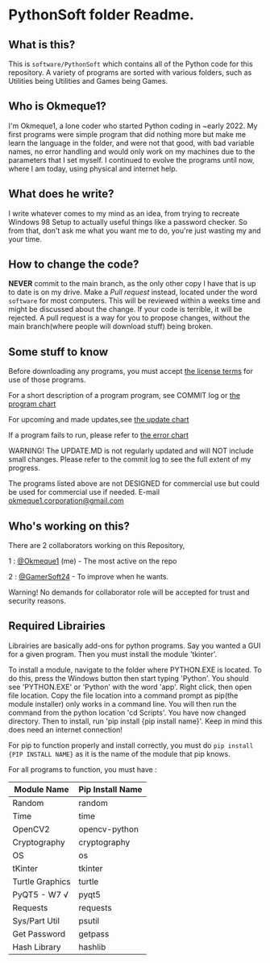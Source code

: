 # PythonSoft folder Readme.

## What is this?

This is `software/PythonSoft` which contains all of the Python code for this repository. A variety of programs are sorted with various folders, such as Utilities being Utilities and Games being Games. 

## Who is Okmeque1?

I'm Okmeque1, a lone coder who started Python coding in ~early 2022. My first programs were simple program that did nothing more but make me learn the language in the folder, and were not that good, with bad variable names, no error handling and would only work on my machines due to the parameters that I set myself. I continued to evolve the programs until now, where I am today, using physical and internet help.

## What does he write?

I write whatever comes to my mind as an idea, from trying to recreate Windows 98 Setup to actually useful things like a password checker. So from that, don't ask me what you want me to do, you're just wasting my and your time.

## How to change the code?

**NEVER** commit to the main branch, as the only other copy I have that is up to date is on my drive. Make a *Pull request* instead, located under the word `software` for most computers. This will be reviewed within a weeks time and might be discussed about the change. If your code is terrible, it will be rejected. A pull request is a way for you to propose changes, without the main branch(where people will download stuff) being broken. 

## Some stuff to know


Before downloading any programs, you must accept [the license terms](https://github.com/Okmeque1/software/blob/main/LICENSE.md) for use of those programs.

For a short description of a program program, see COMMIT log or [the program chart](https://github.com/Okmeque1/software/blob/main/Programs.md)

For upcoming and made updates,see [the update chart](https://github.com/Okmeque1/software/blob/main/UPDATE.MD)

If a program fails to run, please refer to [the error chart](https://github.com/Okmeque1/software/blob/main/PythonSoft/errors.md)

WARNING! The UPDATE.MD is not regularly updated and will NOT include small changes. Please refer to the commit log to see the full extent of my progress.

The programs listed above are not DESIGNED for commercial use but could be used for commercial use if needed. E-mail okmeque1.corporation@gmail.com

## Who's working on this?

There are 2 collaborators working on this Repository,

1 : [@Okmeque1](https://github.com/Okmeque1) (me) - The most active on the repo

2 : [@GamerSoft24](https://github.com/GamerSoft24) - To improve when he wants.

Warning! No demands for collaborator role will be accepted for trust and security reasons.

## Required Librairies

Librairies are basically add-ons for python programs. Say you wanted a GUI for a given program. Then you must install the module 'tkinter'. 

To install a module, navigate to the folder where PYTHON.EXE is located. To do this, press the Windows button then start typing 'Python'. You should see 'PYTHON.EXE' or 'Python' with the word 'app'. Right click, then open file location. Copy the file location into a command prompt as pip(the module installer) only works in a command line. You will then run the command from the python location 'cd Scripts'. You have now changed directory. Then to install, run 'pip install {pip install name}'. Keep in mind this does need an internet connection!

For pip to function properly and install correctly, you must do `pip install {PIP INSTALL NAME}` as it is the name of the module that pip knows.

For all programs to function, you must have : 

| Module Name    |  Pip Install Name     |
| -------------- | --------------------- |
| Random         | random                |
| Time           | time                  |
| OpenCV2        | opencv-python         |
| Cryptography   | cryptography          |
| OS             | os                    |
| tKinter        | tkinter               |
| Turtle Graphics| turtle                |
| PyQT5 - W7 √   | pyqt5                 |
| Requests       | requests              |
| Sys/Part Util  | psutil                |
| Get Password   | getpass               |
| Hash Library   | hashlib               |
